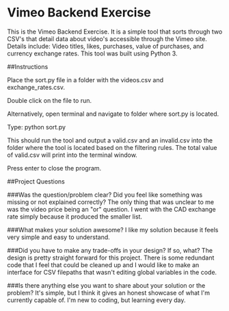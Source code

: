 # Vimeo Backend Exercise

This is the Vimeo Backend Exercise. It is a simple tool that sorts through two CSV's that detail data about video's accessible through the Vimeo site. Details include: Video titles, likes, purchases, value of purchases, and currency exchange rates. This tool was built using Python 3.

##Instructions

Place the sort.py file in a folder with the videos.csv and exchange_rates.csv.

Double click on the file to run.

Alternatively, open terminal and navigate to folder where sort.py is located. 

Type: python sort.py

This should run the tool and output a valid.csv and an invalid.csv into the folder where the tool is located based on the filtering rules. The total value of valid.csv will print into the terminal window. 

Press enter to close the program.

##Project Questions

###Was the question/problem clear? Did you feel like something was missing or not explained correctly?
The only thing that was unclear to me was the video price being an "or" question. I went with the CAD exchange rate simply because it produced the smaller list. 

###What makes your solution awesome?
I like my solution because it feels very simple and easy to understand.

###Did you have to make any trade-offs in your design? If so, what?
The design is pretty straight forward for this project. There is some redundant code that I feel that could be cleaned up and I would like to make an interface for CSV filepaths that wasn't editing global variables in the code. 

###Is there anything else you want to share about your solution or the problem?
It's simple, but I think it gives an honest showcase of what I'm currently capable of. I'm new to coding, but learning every day. 